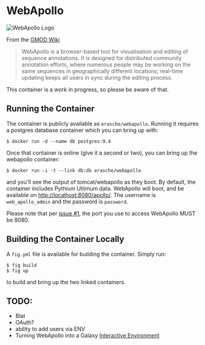 # WebApollo

![WebApollo Logo](http://gmod.org/mediawiki/images/thumb/4/4a/WebApolloLogo.png/400px-WebApolloLogo.png)

From the [GMOD Wiki](http://gmod.org/wiki/WebApollo)

> WebApollo is a browser-based tool for visualisation and editing of sequence
> annotations. It is designed for distributed community annotation efforts,
> where numerous people may be working on the same sequences in geographically
> different locations; real-time updating keeps all users in sync during the
> editing process.

This container is a work in progress, so please be aware of that.

## Running the Container

The container is publicly available as `erasche/webapollo`. Running it requires a postgres database container which you can bring up with:

```console
$ docker run -d --name db postgres:9.4
```

Once that container is online (give it a second or two), you can bring up the webapollo container:

```console
$ docker run -i -t --link db:db erasche/webapollo
```

and you'll see the output of tomcat/webapollo as they boot. By default, the
container includes Pythium Utlimum data. WebApollo will boot, and be available
on [http://localhost:8080/apollo/](http://localhost:8080/apollo/). The username is `web_apollo_admin` and the password is `password`.

Please note that per [issue #1](https://github.com/erasche/docker-webapollo/issues/1), the port you use to access WebApollo MUST be 8080.

## Building the Container Locally

A `fig.yml` file is available for building the container. Simply run:

```console
$ fig build
$ fig up
```

to build and bring up the two linked containers.

## TODO:

- Blat
- OAuth?
- ability to add users via ENV
- Turning WebApollo into a Galaxy [Interactive Environment](https://wiki.galaxyproject.org/Admin/IEs?highlight=%28interactive%29%7C%28environment%29)
